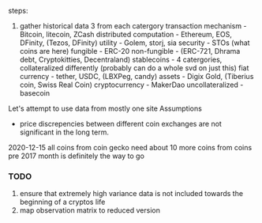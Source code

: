 steps: 
1. gather historical data
3 from each catergory
transaction mechanism - Bitcoin, litecoin, ZCash
distributed computation -  Ethereum, EOS, DFinity, (Tezos, DFinity)
utility - Golem, storj, sia
security - STOs (what coins are here)
fungible - ERC-20
non-fungible - (ERC-721, Dhrama debt, Cryptokitties, Decentraland)
stablecoins - 4 catergories, collateralized differently (probably can do a whole svd on just this)
    fiat currency - tether, USDC, (LBXPeg, candy)
    assets - Digix Gold, (Tiberius coin, Swiss Real Coin)
    cryptocurrency - MakerDao
    uncollateralized - basecoin

Let's attempt to use data from mostly one site
Assumptions
- price discrepencies between different coin exchanges are not 
significant in the long term. 

2020-12-15
all coins from coin gecko
need about 10 more coins from coins pre 2017
month is definitely the way to go

### TODO
1. ensure that extremely high variance data is not included towards the beginning of a cryptos life 
2. map observation matrix to reduced version
